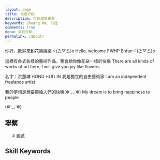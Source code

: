 ```yaml
---
layout: page
title: 自我介紹
description: 打码改变世界
keywords: Zhuang Ma, 马壮
comments: true
menu: 自我介紹
permalink: /about/
---
```


你好，歡迎來到花樂娛樂ヾ(≧▽≦)o
Hello, welcome FWHP Enfunヾ(≧▽≦)o

這裡有各式各樣的藝術作品，我會給你像花朵一樣的快樂
There are all kinds of works of art here, I will give you joy like flowers

名字：洪蕙琳
HONG HUI LIN
我是獨立的自由藝術家
I am an independent freelance artist

我的夢想是想要帶給人們的快樂(❁´◡`❁)
My dream is to bring happiness to people

(❁´◡`❁)

## 聯繫

<ul>
# 測試
  
</ul>


## Skill Keywords
